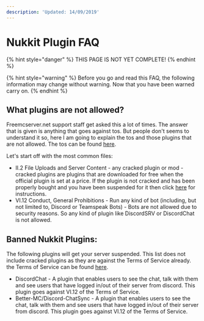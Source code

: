 ```yaml
---
description: 'Updated: 14/09/2019'
---
```


# Nukkit Plugin FAQ

{% hint style="danger" %}
THIS PAGE IS NOT YET COMPLETE!
{% endhint %}

{% hint style="warning" %}
Before you go and read this FAQ, the following information may change without warning. Now that you have been warned carry on.
{% endhint %}

## What plugins are not allowed?

Freemcserver.net support staff get asked this a lot of times. The answer that is given is anything that goes against tos. But people don't seems to understand it so, here I am going to explain the tos and those plugins that are not allowed. The tos can be found [here](https://freemcserver.net/site/tos).

Let's start off with the most common files:

* II.2 File Uploads and Server Content - any cracked plugin or mod - cracked plugins are plugins that are downloaded for free when the official plugin is set at a price. If the plugin is not cracked and has been properly bought and you have been suspended for it then click [here](nukkit-plugin-faq.md) for instructions.
* VI.12 Conduct, General Prohibitions - Run any kind of bot \(including, but not limited to, Discord or Teamspeak Bots\) - Bots are not allowed due to security reasons. So any kind of plugin like DiscordSRV or DiscordChat is not allowed.

## Banned Nukkit Plugins:

The following plugins will get your server suspended. This list does not include cracked plugins as they are against the Terms of Service already. the Terms of Service can be found [here](https://freemcserver.net/site/tos).

* DiscordChat - A plugin that enables users to see the chat, talk with them and see users that have logged in/out of their server from discord. This plugin goes against VI.12 of the Terms of Service.
* Better-MC/Discord-ChatSync - A plugin that enables users to see the chat, talk with them and see users that have logged in/out of their server from discord. This plugin goes against VI.12 of the Terms of Service.

